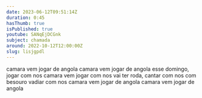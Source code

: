 ```yaml
---
date: 2023-06-12T09:51:14Z
duration: 0:45
hasThumb: true
isPublished: true
youtube: SANqEjDCGnk
subject: chamada
around: 2022-10-12T12:00:00Z
slug: lisjgpdl
---
```

camara vem jogar de angola
camara vem jogar de angola
esse domingo, jogar com nos
camara vem jogar com nos
vai ter roda, cantar com nos
com besouro vadiar com nos
camara vem jogar de angola
camara vem jogar de angola
